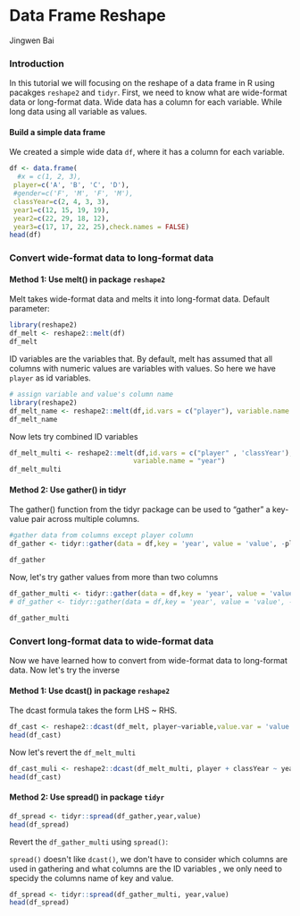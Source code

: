 # Data Frame Reshape

Jingwen Bai




### Introduction

In this tutorial we will focusing on the reshape of a data frame in R using pacakges `reshape2` and `tidyr`.
First, we need to know what are wide-format data or long-format data. Wide data has a column for each variable. While long data using all variable as values.

#### Build a simple data frame

We created a simple wide data `df`, where it has a column for each variable. 


```r
df <- data.frame(
  #x = c(1, 2, 3), 
 player=c('A', 'B', 'C', 'D'),
 #gender=c('F', 'M', 'F', 'M'),
 classYear=c(2, 4, 3, 3),
 year1=c(12, 15, 19, 19),
 year2=c(22, 29, 18, 12),
 year3=c(17, 17, 22, 25),check.names = FALSE)
head(df)
```

### Convert wide-format data to long-format data

#### Method 1: Use melt() in package `reshape2` 

Melt takes wide-format data and melts it into long-format data.
Default parameter:


```r
library(reshape2)
df_melt <- reshape2::melt(df)
df_melt
```
ID variables are the variables that. By default, melt has assumed that all columns with numeric values are variables with values. So here we have `player`   as id variables.



```r
# assign variable and value's column name 
library(reshape2)
df_melt_name <- reshape2::melt(df,id.vars = c("player"), variable.name = "year",value.name = "value")
df_melt_name
```
Now lets try combined ID variables

```r
df_melt_multi <- reshape2::melt(df,id.vars = c("player" , 'classYear'), 
                               variable.name = "year")
df_melt_multi
```

#### Method 2: Use gather() in tidyr 

The gather() function from the tidyr package can be used to “gather” a key-value pair across multiple columns.


```r
#gather data from columns except player column
df_gather <- tidyr::gather(data = df,key = 'year', value = 'value', -player) 

df_gather
```


Now, let's try gather values from more than two columns


```r
df_gather_multi <- tidyr::gather(data = df,key = 'year', value = 'value', 3:5)
# df_gather <- tidyr::gather(data = df,key = 'year', value = 'value', -x) <- same 

df_gather_multi
```

### Convert long-format data to wide-format data
Now we have learned how to convert from wide-format data to long-format data. Now let's try the inverse
#### Method 1: Use dcast() in package `reshape2` 
The dcast formula takes the form LHS ~ RHS.


```r
df_cast <- reshape2::dcast(df_melt, player~variable,value.var = 'value')
head(df_cast)
```

Now let's revert the `df_melt_multi`

```r
df_cast_muli <- reshape2::dcast(df_melt_multi, player + classYear ~ year,value.var = 'value')
head(df_cast)
```

#### Method 2: Use spread() in package `tidyr`


```r
df_spread <- tidyr::spread(df_gather,year,value)
head(df_spread)
```

Revert the `df_gather_multi` using `spread()`:

`spread()` doesn't like `dcast()`, we don't have to consider which columns are used in gathering and what columns are the ID variables , we only need to specidy the columns name of key and value. 



```r
df_spread <- tidyr::spread(df_gather_multi, year,value)
head(df_spread)
```
